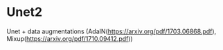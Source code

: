 # Unet2
Unet + data augmentations 
(AdaIN(https://arxiv.org/pdf/1703.06868.pdf), Mixup(https://arxiv.org/pdf/1710.09412.pdf))

